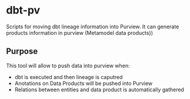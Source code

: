 # dbt-pv
Scripts for moving dbt lineage information into Purview. It can generate products information in purview (Metamodel data products))

## Purpose
This tool will allow to push data into purview when:
- dbt is executed and then lineage is caputred
- Anotations on Data Products will be pushed into Purview
- Relations between entities and data product is automatically gathered
